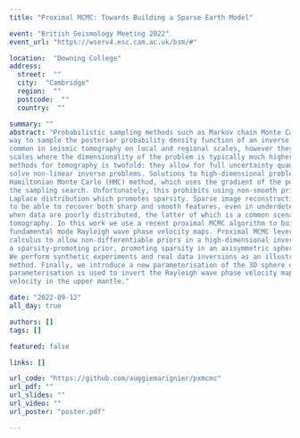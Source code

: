 ```yaml
---
title: "Proximal MCMC: Towards Building a Sparse Earth Model"

event: "British Seismology Meeting 2022"
event_url: "https://wserv4.esc.cam.ac.uk/bsm/#"

location:  "Downing College"
address: 
  street:  ""
  city:  "Cambridge"
  region:  ""
  postcode:  ""
  country:  ""

summary: ""
abstract: "Probabilistic sampling methods such as Markov chain Monte Carlo (MCMC) are a popular
way to sample the posterior probability density function of an inverse problem. They are
common in seismic tomography on local and regional scales, however they struggle on global
scales where the dimensionality of the problem is typically much higher. The appeal of these
methods for tomography is twofold: they allow for full uncertainty quantification and can
solve non-linear inverse problems. Solutions to high-dimensional problems include the
Hamiltonian Monte Carlo (HMC) method, which uses the gradient of the posterior to guide
the sampling search. Unfortunately, this prohibits using non-smooth priors such as the
Laplace distribution which promotes sparsity. Sparse image reconstructions have been shown
to be able to recover both sharp and smooth features, even in underdetermined systems or
when data are poorly distributed, the latter of which is a common scenario in seismic
tomography. In this work we use a recent proximal MCMC algorithm to build 2D global
fundamental mode Rayleigh wave phase velocity maps. Proximal MCMC leverages proximal
calculus to allow non-differentiable priors in a high-dimensional inversion. As such, we adopt
a sparsity-promoting prior, promoting sparsity in an axisymmetric spherical wavelet basis.
We perform synthetic experiments and real data inversions as an illustrative example of this
method. Finally, we introduce a new parameterisation of the 3D sphere using Fourier-Laguerre wavelets to impose sparsity in both the azimuthal and radial directions. This
parameterisation is used to invert the Rayleigh wave phase velocity maps for a 3D shear
velocity in the upper mantle."

date: "2022-09-12"
all_day: true

authors: []
tags: []

featured: false

links: []

url_code: "https://github.com/auggiemarignier/pxmcmc"
url_pdf: ""
url_slides: ""
url_video: ""
url_poster: "poster.pdf"

---
```

